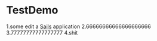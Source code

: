 # TestDemo
1.some edit
a [Sails](http://sailsjs.org) application
2.66666666666666666666
3.77777777777777777
4.shit
